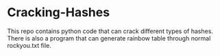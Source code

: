 # Cracking-Hashes
This repo contains python code that can crack different types of hashes. There is also a program that can generate rainbow table through normal rockyou.txt file.

